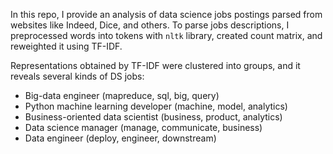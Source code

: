 In this repo, I provide an analysis of data science jobs postings parsed from websites like Indeed, Dice, and others.
To parse jobs descriptions, I preprocessed words into tokens with ``nltk`` library,
created count matrix, and reweighted it using TF-IDF.

Representations obtained by TF-IDF were clustered into groups, and it reveals several kinds of DS jobs:

* Big-data engineer (mapreduce, sql, big, query)
* Python machine learning developer (machine, model, analytics)
* Business-oriented data scientist (business, product, analytics)
* Data science manager (manage, communicate, business)
* Data engineer (deploy, engineer, downstream)

